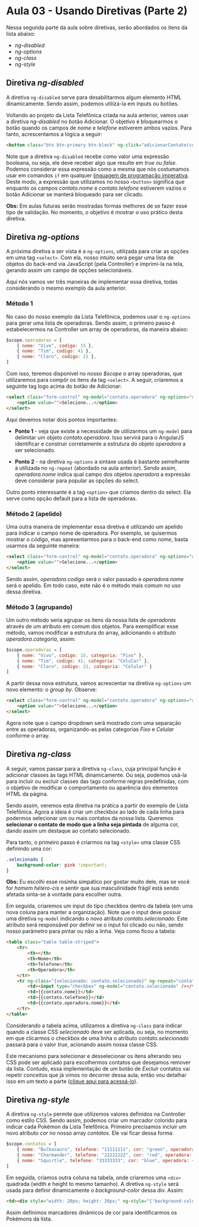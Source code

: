 # Aula 03 - Usando Diretivas (Parte 2)

Nessa segunda parte da aula sobre diretivas, serão abordados os itens da lista abaixo:

* _ng-disabled_
* _ng-options_
* _ng-class_
* _ng-style_

## Diretiva _ng-disabled_

A diretiva `ng-disabled` serve para desabilitarmos algum elemento HTML dinamicamente. Sendo assim, podemos utilizá-la em inputs ou botões.

Voltando ao projeto da Lista Telefônica criada na aula anterior, vamos usar a diretiva _ng-disabled_ no botão Adicionar. O objetivo é bloquearmos o botão quando os campos de _nome_ e _telefone_ estiverem ambos vazios. Para tanto, acrescentamos a lógica a seguir:

```html
<button class="btn btn-primary btn-block" ng-click="adicionarContato(contato)" ng-disabled="!contato.nome || !contato.telefone">Adicionar</button>
```

Note que a diretiva `ng-disabled` recebe como valor uma expressão booleana, ou seja, ele deve receber algo que resulte em _true_ ou _false_. Podemos considerar essa expressão como a mesma que nós costumamos usar em comandos `if` em qualquer [linguagem de programação imperativa](https://pt.wikipedia.org/wiki/Programação_imperativa). Deste modo, a expressão que utilizamos no nosso `<button>` significa que enquanto os campos _contato.nome_ e _contato.telefone_ estiverem vazios o botão Adicionar se manterá bloqueado para ser clicado.

__Obs:__ Em aulas futuras serão mostradas formas melhores de se fazer esse tipo de validação. No momento, o objetivo é mostrar o uso prático desta diretiva.

## Diretiva _ng-options_

A próxima diretiva a ser vista é a `ng-options`, utilizada para criar as opções em uma tag `<select>`. Com ela, nosso intuito será pegar uma lista de objetos do back-end via JavaScript (pela Controller) e imprimi-la na tela, gerando assim um campo de opções selecionáveis.

Aqui nós vamos ver três maneiras de implementar essa diretiva, todas considerando o mesmo exemplo da aula anterior.

### Método 1

No caso do nosso exemplo da Lista Telefônica, podemos usar o `ng-options` para gerar uma lista de operadoras. Sendo assim, o primeiro passo é estabelecermos na Controller um array de operadoras, da maneira abaixo:

```javascript
$scope.operadoras = [
    { nome: "Vivo", codigo: 15 },
    { nome: "Tim", codigo: 41 },
    { nome: "Claro", codigo: 21 },
]
```

Com isso, teremos disponível no nosso _$scope_ o array operadoras, que utilizaremos para compôr os itens da tag `<select>`. A seguir, criaremos a seguinte tag logo acima do botão de Adicionar:

```html
<select class="form-control" ng-model="contato.operadora" ng-options="operadora.nome for operadora in operadoras">
    <option value="">Selecione...</option>
</select>
```

Aqui devemos notar dois pontos importantes:

* __Ponto 1__ - veja que existe a necessidade de utilizarmos um `ng-model` para delimitar um objeto _contato.operadora_. Isso servirá para o AngularJS identificar e construir corretamente a estrutura do objeto _operadora_ a ser selecionado.

* __Ponto 2__ - na diretiva `ng-options` a sintaxe usada é bastante semelhante à utilizada no `ng-repeat` (abordado na aula anterior). Sendo assim, _operadora.nome_ indica qual campo dos objetos _operadora_ a expressão deve considerar para popular as opções do select.

Outro ponto interessante é a tag `<option>` que criamos dentro do select. Ela serve como opção default para a lista de operadoras.

### Método 2 (apelido)

Uma outra maneira de implementar essa diretiva é utilizando um apelido para indicar o campo nome de operadora. Por exemplo, se quisermos mostrar o _código_, mas apresentarmos para o back-end como _nome_, basta usarmos da seguinte maneira:

```html
<select class="form-control" ng-model="contato.operadora" ng-options="operadora.codigo as operadora.nome for operadora in operadoras">
    <option value="">Selecione...</option>
</select>
```

Sendo assim, _operadora.codigo_ será o valor passado e _operadora.nome_ será o apelido. Em todo caso, este não é o método mais comum no uso dessa diretiva.

### Método 3 (agrupando)

Um outro método seria agrupar os itens da nossa lista de _operadoras_ através de um atributo em comum dos objetos. Para exemplificar esse método, vamos modificar a estrutura do array, adicionando o atributo _operadora.categoria_, assim:

```javascript
$scope.operadoras = [
    { nome: "Vivo", codigo: 15, categoria: "Fixo" },
    { nome: "Tim", codigo: 41, categoria: "Celular" },
    { nome: "Claro", codigo: 21, categoria: "Celular" }
]
```

A partir dessa nova estrutura, vamos acrescentar na diretiva `ng-options` um novo elemento: o _group by_. Observe:

```html
<select class="form-control" ng-model="contato.operadora" ng-options="operadora.nome group by operadora.categoria for operadora in operadoras">
    <option value="">Selecione...</option>
</select>
```

Agora note que o campo dropdown será mostrado com uma separação entre as operadoras, organizando-as pelas categorias _Fixo_ e _Celular_ conforme o array.

## Diretiva _ng-class_

A seguir, vamos passar para a diretiva `ng-class`, cuja principal função é adicionar classes às tags HTML dinamicamente. Ou seja, podemos usá-la para incluir ou excluir classes das tags conforme regras predefinidas, com o objetivo de modificar o comportamento ou aparência dos elementos HTML da página.

Sendo assim, veremos esta diretiva na prática a partir do exemplo de Lista Telefônica. Agora a ideia é criar um checkbox ao lado de cada linha para podermos selecionar um ou mais contatos da nossa lista. Queremos __selecionar o contato de modo que a linha seja pintada__ de alguma cor, dando assim um destaque ao contato selecionado.

Para tanto, o primeiro passo é criarmos na tag `<style>` uma classe CSS definindo uma cor:

```css
.selecionado {
    background-color: pink !important;
}
```

__Obs:__ Eu escolhi esse rosinha simpático por gostar muito dele, mas se você for _homem hétero-cis_ e sentir que sua masculinidade frágil está sendo afetada sinta-se à vontade para escolher outra.

Em seguida, criaremos um input do tipo checkbox dentro da tabela (em uma nova coluna para manter a organização). Note que o input deve possuir uma diretiva `ng-model` indicando o novo atributo _contato.selecionado_. Este atributo será responsável por definir se o input foi clicado ou não, sendo nosso parâmetro para pintar ou não a linha. Veja como ficou a tabela:

```html
<table class="table table-striped">
    <tr>
        <th></th>
        <th>Nome</th>
        <th>Telefone</th>
        <th>Operadora</th>
    </tr>
    <tr ng-class="{selecionado: contato.selecionado}" ng-repeat="contato in contatos">
        <td><input type="checkbox" ng-model="contato.selecionado" /></td>
        <td>{{contato.nome}}</td>
        <td>{{contato.telefone}}</td>
        <td>{{contato.operadora.nome}}</td>
    </tr>
</table>
```

Considerando a tabela acima, utilizamos a diretiva `ng-class` para indicar quando a classe CSS _selecionado_ deve ser aplicada, ou seja, no momento em que clicarmos o checkbox de uma linha o atributo _contato.selecionado_ passará para o valor _true_, acionando assim nossa classe CSS.

Este mecanismo para selecionar e desselecionar os itens alterando seu CSS pode ser aplicado para escolhermos contatos que desejamos remover da lista. Contudo, essa implementação de um botão de _Excluir_ contatos vai repetir conceitos que já vimos no decorrer dessa aula, então vou detalhar isso em um texto a parte ([clique aqui para acessá-lo](https://github.com/fergo8/angularjs_branas/blob/main/aula_03/criando_botao_excluir.md)).

## Diretiva _ng-style_

A diretiva `ng-style` permite que utilizemos valores definidos na Controller como estilo CSS. Sendo assim, podemos criar um marcador colorido para indicar cada Pokémon da Lista Telefônica. Primeiro precisamos incluir um novo atributo _cor_ no nosso array _contatos_. Ele vai ficar dessa forma:

```javascript
$scope.contatos = [
    { nome: "Bulbasauro", telefone: "11111111", cor: "green", operadora: { nome: "Vivo", codigo: 15, categoria: "Fixo" } },
    { nome: "Charmander", telefone: "22222222", cor: "red", operadora: { nome: "Tim", codigo: 41, categoria: "Celular" } },
    { nome: "Squirtle", telefone: "33333333", cor: "blue", operadora: { nome: "Claro", codigo: 21, categoria: "Celular" } }
]
```

Em seguida, criamos outra coluna na tabela, onde criaremos uma `<div>` quadrada (width e height to mesmo tamanho). A diretiva `ng-style` será usada para definir dinamicamente o _background-color_ dessa div. Assim:

```html
<td><div style="width: 20px; height: 20px;" ng-style="{'background-color': contato.cor}"></div></td>
```

Assim definimos marcadores dinâmicos de cor para identificarmos os Pokémons da lista.
